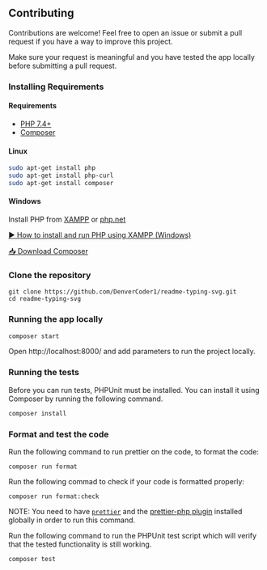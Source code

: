 ## Contributing

Contributions are welcome! Feel free to open an issue or submit a pull request if you have a way to improve this project.

Make sure your request is meaningful and you have tested the app locally before submitting a pull request.

### Installing Requirements

#### Requirements

* [PHP 7.4+](https://www.apachefriends.org/index.html)
* [Composer](https://getcomposer.org)

#### Linux

```bash
sudo apt-get install php
sudo apt-get install php-curl
sudo apt-get install composer
```

#### Windows

Install PHP from [XAMPP](https://www.apachefriends.org/index.html) or [php.net](https://windows.php.net/download)

[▶ How to install and run PHP using XAMPP (Windows)](https://www.youtube.com/watch?v=K-qXW9ymeYQ)

[📥 Download Composer](https://getcomposer.org/download/)

### Clone the repository

```
git clone https://github.com/DenverCoder1/readme-typing-svg.git
cd readme-typing-svg
```

### Running the app locally

```bash
composer start
```

Open http://localhost:8000/ and add parameters to run the project locally.

### Running the tests

Before you can run tests, PHPUnit must be installed. You can install it using Composer by running the following command.

```bash
composer install
```

### Format and test the code

Run the following command to run prettier on the code, to format the code:
```
composer run format
```

Run the following commad to check if your code is formatted properly:
```
composer run format:check
```
NOTE: You need to have [`prettier`](https://prettier.io/) and the [prettier-php plugin](https://github.com/prettier/plugin-php) installed globally in order to run this command.

Run the following command to run the PHPUnit test script which will verify that the tested functionality is still working.

```bash
composer test
```
